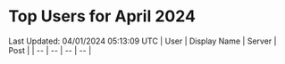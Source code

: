 # Top Users for April 2024
Last Updated: 04/01/2024 05:13:09 UTC
| User | Display Name | Server | Post |
| -- | -- | -- | -- |
